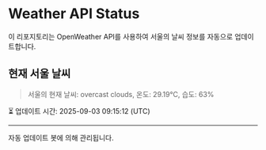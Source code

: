 
# Weather API Status

이 리포지토리는 OpenWeather API를 사용하여 서울의 날씨 정보를 자동으로 업데이트합니다.

## 현재 서울 날씨
> 서울의 현재 날씨: overcast clouds, 온도: 29.19°C, 습도: 63%

⏳ 업데이트 시간: 2025-09-03 09:15:12 (UTC)

---
자동 업데이트 봇에 의해 관리됩니다.
